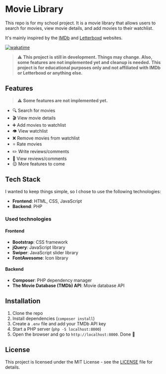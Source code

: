 # Movie Library

This repo is for my school project. It is a movie library that allows users to search for movies, view movie details, and add movies to their watchlist.

It's mainly inspired by the [IMDb](https://www.imdb.com/) and [Letterboxd](https://letterboxd.com/) websites.

[![wakatime](https://wakatime.com/badge/github/JMcrafter26/movie-library.svg)](https://wakatime.com/badge/github/JMcrafter26/movie-library)

> :warning: **This project is still in development. Things may change. Also, some features are not implemented yet and cleanup is needed.**
> **This project is for educational purposes only and not affiliated with IMDb or Letterboxd or anything else.**

## Features

> :warning: **Some features are not implemented yet.**

- :mag: Search for movies
- :clapper: View movie details
- :heavy_plus_sign: Add movies to watchlist
- :eye: View watchlist
- :x: Remove movies from watchlist
- :star: Rate movies
- :pencil2: Write reviews/comments
- :speech_balloon: View reviews/comments
- :wink: More features to come

## Tech Stack

I wanted to keep things simple, so I chose to use the following technologies:

- **Frontend**: HTML, CSS, JavaScript
- **Backend**: PHP

### Used technologies

#### Frontend

- **Bootstrap**: CSS framework
- **jQuery**: JavaScript library
- **Swiper**: JavaScript slider library
- **FontAwesome**: Icon library

#### Backend

- **Composer**: PHP dependency manager
- **The Movie Database (TMDb) API**: Movie database API

## Installation

1. Clone the repo
2. Install dependencies (`composer install`)
3. Create a `.env` file and add your TMDb API key
4. Start a PHP server (`php -S localhost:8000`)
5. Open the browser and go to `http://localhost:8000`. Done :tada:

## License

This project is licensed under the MIT License - see the [LICENSE](LICENSE) file for details.
